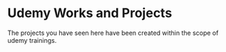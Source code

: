 # Udemy Works and Projects
The projects you have seen here have been created within the scope of udemy trainings.
